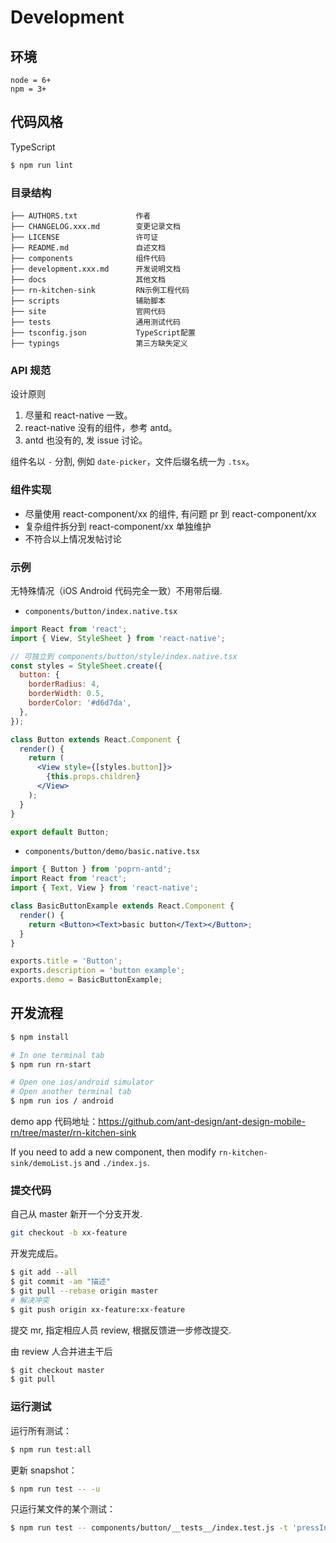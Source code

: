 # Development

## 环境

```
node = 6+
npm = 3+
```

## 代码风格

TypeScript

```bash
$ npm run lint
```

### 目录结构
```
├── AUTHORS.txt             作者
├── CHANGELOG.xxx.md        变更记录文档
├── LICENSE                 许可证
├── README.md               自述文档
├── components              组件代码
├── development.xxx.md      开发说明文档
├── docs                    其他文档
├── rn-kitchen-sink         RN示例工程代码
├── scripts                 辅助脚本
├── site                    官网代码
├── tests                   通用测试代码
├── tsconfig.json           TypeScript配置
├── typings                 第三方缺失定义
```

### API 规范

设计原则

1. 尽量和 react-native 一致。
2. react-native 没有的组件，参考 antd。
3. antd 也没有的, 发 issue 讨论。

组件名以 `-` 分割, 例如 `date-picker`，文件后缀名统一为 `.tsx`。


### 组件实现

- 尽量使用 react-component/xx 的组件, 有问题 pr 到 react-component/xx
- 复杂组件拆分到 react-component/xx 单独维护
- 不符合以上情况发帖讨论

### 示例

无特殊情况（iOS Android 代码完全一致）不用带后缀.

- `components/button/index.native.tsx`

```jsx
import React from 'react';
import { View, StyleSheet } from 'react-native';

// 可独立到 components/button/style/index.native.tsx
const styles = StyleSheet.create({
  button: {
    borderRadius: 4,
    borderWidth: 0.5,
    borderColor: '#d6d7da',
  },
});

class Button extends React.Component {
  render() {
    return (
      <View style={[styles.button]}>
        {this.props.children}
      </View>
    );
  }
}

export default Button;
```

- `components/button/demo/basic.native.tsx`

```jsx
import { Button } from 'poprn-antd';
import React from 'react';
import { Text, View } from 'react-native';

class BasicButtonExample extends React.Component {
  render() {
    return <Button><Text>basic button</Text></Button>;
  }
}

exports.title = 'Button';
exports.description = 'button example';
exports.demo = BasicButtonExample;
```

## 开发流程

```bash
$ npm install

# In one terminal tab
$ npm run rn-start

# Open one ios/android simulator
# Open another terminal tab
$ npm run ios / android
```

demo app 代码地址：https://github.com/ant-design/ant-design-mobile-rn/tree/master/rn-kitchen-sink

If you need to add a new component, then modify `rn-kitchen-sink/demoList.js` and `./index.js`.

### 提交代码

自己从 master 新开一个分支开发.

```bash
git checkout -b xx-feature
```

开发完成后。

```bash
$ git add --all
$ git commit -am "描述"
$ git pull --rebase origin master
# 解决冲突
$ git push origin xx-feature:xx-feature
```

提交 mr, 指定相应人员 review, 根据反馈进一步修改提交.

由 review 人合并进主干后

```bash
$ git checkout master
$ git pull
```

### 运行测试

运行所有测试：

```bash
$ npm run test:all
```

更新 snapshot：

```bash
$ npm run test -- -u
```

只运行某文件的某个测试：

```bash
$ npm run test -- components/button/__tests__/index.test.js -t 'pressIn'
```

